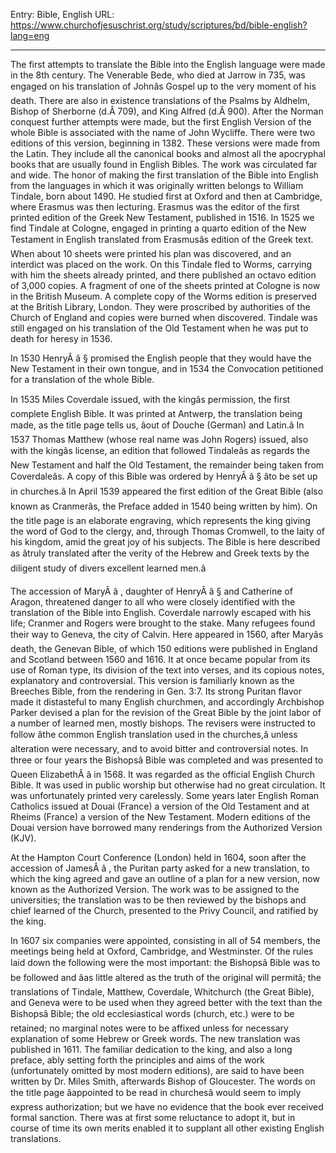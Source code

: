 Entry: Bible, English
URL: https://www.churchofjesuschrist.org/study/scriptures/bd/bible-english?lang=eng

---

The first attempts to translate the Bible into the English language were made in the 8th century. The Venerable Bede, who died at Jarrow in 735, was engaged on his translation of Johnâs Gospel up to the very moment of his death. There are also in existence translations of the Psalms by Aldhelm, Bishop of Sherborne (d.Â 709), and King Alfred (d.Â 900). After the Norman conquest further attempts were made, but the first English Version of the whole Bible is associated with the name of John Wycliffe. There were two editions of this version, beginning in 1382. These versions were made from the Latin. They include all the canonical books and almost all the apocryphal books that are usually found in English Bibles. The work was circulated far and wide. The honor of making the first translation of the Bible into English from the languages in which it was originally written belongs to William Tindale, born about 1490. He studied first at Oxford and then at Cambridge, where Erasmus was then lecturing. Erasmus was the editor of the first printed edition of the Greek New Testament, published in 1516. In 1525 we find Tindale at Cologne, engaged in printing a quarto edition of the New Testament in English translated from Erasmusâs edition of the Greek text. When about 10 sheets were printed his plan was discovered, and an interdict was placed on the work. On this Tindale fled to Worms, carrying with him the sheets already printed, and there published an octavo edition of 3,000 copies. A fragment of one of the sheets printed at Cologne is now in the British Museum. A complete copy of the Worms edition is preserved at the British Library, London. They were proscribed by authorities of the Church of England and copies were burned when discovered. Tindale was still engaged on his translation of the Old Testament when he was put to death for heresy in 1536.

In 1530 HenryÂ â § promised the English people that they would have the New Testament in their own tongue, and in 1534 the Convocation petitioned for a translation of the whole Bible.

In 1535 Miles Coverdale issued, with the kingâs permission, the first complete English Bible. It was printed at Antwerp, the translation being made, as the title page tells us, âout of Douche (German) and Latin.â In 1537 Thomas Matthew (whose real name was John Rogers) issued, also with the kingâs license, an edition that followed Tindaleâs as regards the New Testament and half the Old Testament, the remainder being taken from Coverdaleâs. A copy of this Bible was ordered by HenryÂ â § âto be set up in churches.â In April 1539 appeared the first edition of the Great Bible (also known as Cranmerâs, the Preface added in 1540 being written by him). On the title page is an elaborate engraving, which represents the king giving the word of God to the clergy, and, through Thomas Cromwell, to the laity of his kingdom, amid the great joy of his subjects. The Bible is here described as âtruly translated after the verity of the Hebrew and Greek texts by the diligent study of divers excellent learned men.â

The accession of MaryÂ â , daughter of HenryÂ â § and Catherine of Aragon, threatened danger to all who were closely identified with the translation of the Bible into English. Coverdale narrowly escaped with his life; Cranmer and Rogers were brought to the stake. Many refugees found their way to Geneva, the city of Calvin. Here appeared in 1560, after Maryâs death, the Genevan Bible, of which 150 editions were published in England and Scotland between 1560 and 1616. It at once became popular from its use of Roman type, its division of the text into verses, and its copious notes, explanatory and controversial. This version is familiarly known as the Breeches Bible, from the rendering in Gen. 3:7. Its strong Puritan flavor made it distasteful to many English churchmen, and accordingly Archbishop Parker devised a plan for the revision of the Great Bible by the joint labor of a number of learned men, mostly bishops. The revisers were instructed to follow âthe common English translation used in the churches,â unless alteration were necessary, and to avoid bitter and controversial notes. In three or four years the Bishopsâ Bible was completed and was presented to Queen ElizabethÂ â in 1568. It was regarded as the official English Church Bible. It was used in public worship but otherwise had no great circulation. It was unfortunately printed very carelessly. Some years later English Roman Catholics issued at Douai (France) a version of the Old Testament and at Rheims (France) a version of the New Testament. Modern editions of the Douai version have borrowed many renderings from the Authorized Version (KJV).

At the Hampton Court Conference (London) held in 1604, soon after the accession of JamesÂ â , the Puritan party asked for a new translation, to which the king agreed and gave an outline of a plan for a new version, now known as the Authorized Version. The work was to be assigned to the universities; the translation was to be then reviewed by the bishops and chief learned of the Church, presented to the Privy Council, and ratified by the king.

In 1607 six companies were appointed, consisting in all of 54 members, the meetings being held at Oxford, Cambridge, and Westminster. Of the rules laid down the following were the most important: the Bishopsâ Bible was to be followed and âas little altered as the truth of the original will permitâ; the translations of Tindale, Matthew, Coverdale, Whitchurch (the Great Bible), and Geneva were to be used when they agreed better with the text than the Bishopsâ Bible; the old ecclesiastical words (church, etc.) were to be retained; no marginal notes were to be affixed unless for necessary explanation of some Hebrew or Greek words. The new translation was published in 1611. The familiar dedication to the king, and also a long preface, ably setting forth the principles and aims of the work (unfortunately omitted by most modern editions), are said to have been written by Dr. Miles Smith, afterwards Bishop of Gloucester. The words on the title page âappointed to be read in churchesâ would seem to imply express authorization; but we have no evidence that the book ever received formal sanction. There was at first some reluctance to adopt it, but in course of time its own merits enabled it to supplant all other existing English translations.
